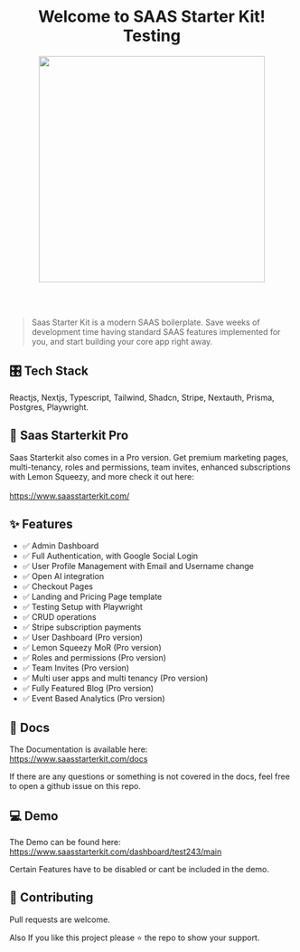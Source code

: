 <h1 align="center">Welcome to SAAS Starter Kit! Testing
</h1>
<p align="center">
  <img height="auto" width="400px" src="https://user-images.githubusercontent.com/24860061/113771653-839ae180-96d8-11eb-9df5-49a856019be4.png" />
<p align="center">
<br />
<br />
 
> Saas Starter Kit is a modern SAAS boilerplate. Save weeks of development time having standard SAAS features implemented for you, and start building your core app right away. 


## 🎛 Tech Stack 
Reactjs, Nextjs, Typescript, Tailwind, Shadcn, Stripe, Nextauth, Prisma, Postgres, Playwright. 


  
## 🧿 Saas Starterkit Pro
 
Saas Starterkit also comes in a Pro version. Get premium marketing pages, multi-tenancy, roles and permissions, team invites, enhanced subscriptions with Lemon Squeezy, and more check it out here: 
<br />
<br />
https://www.saasstarterkit.com/
<br />

## ✨ Features
-  ✅  Admin Dashboard
-  ✅  Full Authentication, with Google Social Login
-  ✅  User Profile Management with Email and Username change
-  ✅  Open AI integration
-  ✅  Checkout Pages
-  ✅  Landing and Pricing Page template
-  ✅  Testing Setup with Playwright
-  ✅  CRUD operations
-  ✅  Stripe subscription payments
-  ✅  User Dashboard (Pro version)
-  ✅  Lemon Squeezy MoR (Pro version)
-  ✅  Roles and permissions (Pro version)
-  ✅  Team Invites (Pro version)
-  ✅  Multi user apps and multi tenancy (Pro version) 
-  ✅  Fully Featured Blog (Pro version)
-  ✅  Event Based Analytics (Pro version) 

## 📜 Docs 

The Documentation is available here: 
<br />
https://www.saasstarterkit.com/docs

If  there are any questions or something is not covered in the docs, feel free to open a github issue on this repo. 

##  💻 Demo
The Demo can be found here: 
<br />
https://www.saasstarterkit.com/dashboard/test243/main

Certain Features have to be disabled or cant be included in the demo. 


## 🤝 Contributing

Pull requests are welcome.

Also If you like this project please ⭐️ the repo to show your support.  
